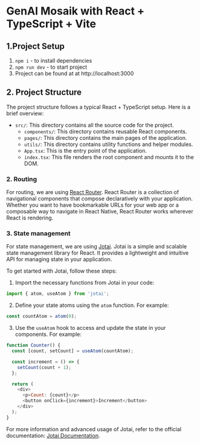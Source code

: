 # GenAI Mosaik with React + TypeScript + Vite


## 1.Project Setup

1. `npm i` - to install dependencies
2. `npm run dev` - to start project
3. Project can be found at at http://localhost:3000


## 2. Project Structure

The project structure follows a typical React + TypeScript setup. Here is a brief overview:

- `src/`: This directory contains all the source code for the project.
  - `components/`: This directory contains reusable React components.
  - `pages/`: This directory contains the main pages of the application.
  - `utils/`: This directory contains utility functions and helper modules.
  - `App.tsx`: This is the entry point of the application.
  - `index.tsx`: This file renders the root component and mounts it to the DOM.



### 2. Routing
For routing, we are using [React Router](https://reactrouter.com/). React Router is a collection of navigational components that compose declaratively with your application. Whether you want to have bookmarkable URLs for your web app or a composable way to navigate in React Native, React Router works wherever React is rendering.


### 3. State management
For state management, we are using [Jotai](https://jotai.org/). Jotai is a simple and scalable state management library for React. It provides a lightweight and intuitive API for managing state in your application.

To get started with Jotai, follow these steps:

1. Import the necessary functions from Jotai in your code:

```javascript
import { atom, useAtom } from 'jotai';
```

2. Define your state atoms using the `atom` function. For example:

```javascript
const countAtom = atom(0);
```

3. Use the `useAtom` hook to access and update the state in your components. For example:

```javascript
function Counter() {
  const [count, setCount] = useAtom(countAtom);

  const increment = () => {
    setCount(count + 1);
  };

  return (
    <div>
      <p>Count: {count}</p>
      <button onClick={increment}>Increment</button>
    </div>
  );
}
```

For more information and advanced usage of Jotai, refer to the official documentation: [Jotai Documentation](https://github.com/pmndrs/jotai).
